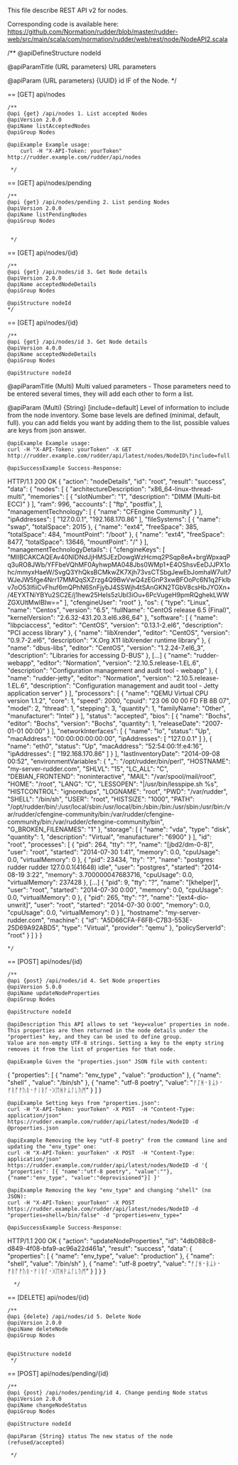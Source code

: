 
This file describe REST API v2 for nodes.

Corresponding code is available here: 
https://github.com/Normation/rudder/blob/master/rudder-web/src/main/scala/com/normation/rudder/web/rest/node/NodeAPI2.scala


/**
   @apiDefineStructure nodeId

   @apiParamTitle (URL parameters) URL parameters

   @apiParam (URL parameters) {UUID} id IF of the Node.
 */

== [GET] api/nodes 

    /**
    @api {get} /api/nodes 1. List accepted Nodes
    @apiVersion 2.0.0
    @apiName listAcceptedNodes
    @apiGroup Nodes
    
    @apiExample Example usage:
        curl -H "X-API-Token: yourToken" http://rudder.example.com/rudder/api/nodes
    
     */


== [GET] api/nodes/pending

    /**
    @api {get} /api/nodes/pending 2. List pending Nodes
    @apiVersion 2.0.0
    @apiName listPendingNodes
    @apiGroup Nodes


     */

== [GET] api/nodes/{id}

    /**
    @api {get} /api/nodes/id 3. Get Node details
    @apiVersion 2.0.0
    @apiName acceptedNodeDetails
    @apiGroup Nodes
    
    @apiStructure nodeId
    */

== [GET] api/nodes/{id}

    /**
    @api {get} /api/nodes/id 3. Get Node details
    @apiVersion 4.0.0
    @apiName acceptedNodeDetails
    @apiGroup Nodes
    
    @apiStructure nodeId

   @apiParamTitle (Multi) Multi valued parameters - Those parameters need to be entered several times, they will add each other to form a list.

   @apiParam (Multi) {String}        [include=default] Level of information to include from the node inventory. Some base levels are defined (minimal, default, full). you can add fields you want by adding them to the list, possible values are keys from json answer. 


    @apiExample Example usage:
    curl -H "X-API-Token: yourToken" -X GET http://rudder.example.com/rudder/api/latest/nodes/NodeID\?include=full

    @apiSuccessExample Success-Response:
HTTP/1.1 200 OK
{
  "action": "nodeDetails",
  "id": "root",
  "result": "success",
  "data": {
    "nodes": [
      {
        "architectureDescription": "x86_64-linux-thread-multi",
        "memories": [
          {
            "slotNumber": "1",
            "description": "DIMM (Multi-bit ECC)"
          }
        ],
        "ram": 996,
        "accounts": [
          "ftp",
          "postfix",
        ],
        "managementTechnology": [
          {
            "name": "CFEngine Community"
          }
        ],
        "ipAddresses": [
          "127.0.0.1",
          "192.168.170.86"
        ],
        "fileSystems": [
          {
            "name": "swap",
            "totalSpace": 2015
          },
          {
            "name": "ext4",
            "freeSpace": 385,
            "totalSpace": 484,
            "mountPoint": "/boot"
          },
          {
            "name": "ext4",
            "freeSpace": 8477,
            "totalSpace": 13646,
            "mountPoint": "/"
          }
        ],
        "managementTechnologyDetails": {
          "cfengineKeys": [
            "MIIBCAKCAQEAv40NlDNdJjHMSJEzDowgWzHcmq2PSqp8eA+brgWpxaqPq3uRO8JWb/YFFbeVQhMF0AyhwpMA048Jbs0WMp1+E4OShsvEeDJJPX1ohc/mmyxHaeW/SvgQ3YhQksBCMkwZK7Xjh73vsCTSbgJewEbJomhaW7uIt7WJeJW5fge4Nrr17MMQqSXZrzg4Q9BwVwQ4zEGnP3xwBFOoPc6N1q2FkIbv7oO53IfiiCvFhuf6mQPhN6SnFjybJ4SSWjh4tSAnGKN2TGbV8csHbJYOXn+/4EYXTNiYBYu2SC2E/j1hew25HeIs5zUbl3iOu+6PcVugeH9pmRQghekLWWZGXUltMwIBIw=="
          ],
          "cfengineUser": "root"
        },
        "os": {
          "type": "Linux",
          "name": "Centos",
          "version": "6.5",
          "fullName": "CentOS release 6.5 (Final)",
          "kernelVersion": "2.6.32-431.20.3.el6.x86_64"
        },
        "software": [
          {
            "name": "libpciaccess",
            "editor": "CentOS",
            "version": "0.13.1-2.el6",
            "description": "PCI access library"
          },
          {
            "name": "libXrender",
            "editor": "CentOS",
            "version": "0.9.7-2.el6",
            "description": "X.Org X11 libXrender runtime library"
          },
          {
            "name": "dbus-libs",
            "editor": "CentOS",
            "version": "1.2.24-7.el6_3",
            "description": "Libraries for accessing D-BUS"
          },
          [...]
          {
            "name": "rudder-webapp",
            "editor": "Normation",
            "version": "2.10.5.release-1.EL.6",
            "description": "Configuration management and audit tool - webapp"
          },
          {
            "name": "rudder-jetty",
            "editor": "Normation",
            "version": "2.10.5.release-1.EL.6",
            "description": "Configuration management and audit tool - Jetty application server"
          }
        ],
        "processors": [
          {
            "name": "QEMU Virtual CPU version 1.1.2",
            "core": 1,
            "speed": 2000,
            "cpuid": "23 06 00 00 FD FB 8B 07",
            "model": 2,
            "thread": 1,
            "stepping": 3,
            "quantity": 1,
            "familyName": "Other",
            "manufacturer": "Intel"
          }
        ],
        "status": "accepted",
        "bios": [
          {
            "name": "Bochs",
            "editor": "Bochs",
            "version": "Bochs",
            "quantity": 1,
            "releaseDate": "2007-01-01 00:00"
          }
        ],
        "networkInterfaces": [
          {
            "name": "lo",
            "status": "Up",
            "macAddress": "00:00:00:00:00:00",
            "ipAddresses": [
              "127.0.0.1"
            ]
          },
          {
            "name": "eth0",
            "status": "Up",
            "macAddress": "52:54:00:1f:e4:16",
            "ipAddresses": [
              "192.168.170.86"
            ]
          }
        ],
        "lastInventoryDate": "2014-09-08 00:52",
        "environmentVariables": {
          "_": "/opt/rudder/bin/perl",
          "HOSTNAME": "my-server-rudder.com",
          "SHLVL": "15",
          "LC_ALL": "C",
          "DEBIAN_FRONTEND": "noninteractive",
          "MAIL": "/var/spool/mail/root",
          "HOME": "/root",
          "LANG": "C",
          "LESSOPEN": "|/usr/bin/lesspipe.sh %s",
          "HISTCONTROL": "ignoredups",
          "LOGNAME": "root",
          "PWD": "/var/rudder",
          "SHELL": "/bin/sh",
          "USER": "root",
          "HISTSIZE": "1000",
          "PATH": "/opt/rudder/bin/:/usr/local/sbin:/usr/local/bin:/sbin:/bin:/usr/sbin:/usr/bin:/var/rudder/cfengine-community/bin:/var/rudder/cfengine-community/bin:/var/rudder/cfengine-community/bin",
          "G_BROKEN_FILENAMES": "1"
        },
        "storage": [
          {
            "name": "vda",
            "type": "disk",
            "quantity": 1,
            "description": "Virtual",
            "manufacturer": "6900"
          }
        ],
        "id": "root",
        "processes": [
          {
            "pid": 264,
            "tty": "?",
            "name": "[jbd2/dm-0-8]",
            "user": "root",
            "started": "2014-07-30 1:41",
            "memory": 0.0,
            "cpuUsage": 0.0,
            "virtualMemory": 0
          },
          {
            "pid": 23434,
            "tty": "?",
            "name": "postgres: rudder rudder 127.0.0.1(41648) idle",
            "user": "postgres",
            "started": "2014-08-19 3:22",
            "memory": 3.700000047683716,
            "cpuUsage": 0.0,
            "virtualMemory": 237428
          },
          [...]
          {
            "pid": 9,
            "tty": "?",
            "name": "[khelper]",
            "user": "root",
            "started": "2014-07-30 0:00",
            "memory": 0.0,
            "cpuUsage": 0.0,
            "virtualMemory": 0
          },
          {
            "pid": 265,
            "tty": "?",
            "name": "[ext4-dio-unwrit]",
            "user": "root",
            "started": "2014-07-30 0:00",
            "memory": 0.0,
            "cpuUsage": 0.0,
            "virtualMemory": 0
          }
        ],
        "hostname": "my-server-rudder.com",
        "machine": {
          "id": "A5D66CFA-F6FB-C7B3-553E-25D69A92ABD5",
          "type": "Virtual",
          "provider": "qemu"
        },
        "policyServerId": "root"
      }
    ]
  }
}


    */

== [POST] api/nodes/{id}

    /**
    @api {post} /api/nodes/id 4. Set Node properties
    @apiVersion 5.0.0
    @apiName updateNodeProperties
    @apiGroup Nodes

    @apiStructure nodeId

    @apiDescription This API allows to set "key=value" properties in node. This properties are then returned in the node details under the "properties" key, and they can be used to define group.
    Value are non-empty UTF-8 strings. Setting a key to the empty string removes it from the list of properties for that node.

    @apiExample Given the "properties.json" JSON file with content:
{ "properties": [
  { "name": "env_type"    , "value": "production" },
  { "name": "shell"       , "value": "/bin/sh" },
  { "name": "utf-8 poetry", "value": "ᚠᛇᚻ᛫ᛒᛦᚦ᛫ᚠᚱᚩᚠᚢᚱ᛫ᚠᛁᚱᚪ᛫ᚷᛖᚻᚹᛦᛚᚳᚢᛗ" }
] }


    @apiExample Setting keys from "properties.json":
    curl -H "X-API-Token: yourToken" -X POST  -H "Content-Type: application/json" https://rudder.example.com/rudder/api/latest/nodes/NodeID -d @properties.json

    @apiExample Removing the key "utf-8 poetry" from the command line and updating the "env_type" one:
    curl -H "X-API-Token: yourToken" -X POST  -H "Content-Type: application/json" https://rudder.example.com/rudder/api/latest/nodes/NodeID -d '{ "properties": [{ "name":"utf-8 poetry", "value":""}, {"name":"env_type", "value":"deprovisioned"}] }'

    @apiExample Removing the key "env_type" and changing "shell" (no JSON):
    curl -H "X-API-Token: yourToken" -X POST  https://rudder.example.com/rudder/api/latest/nodes/NodeID -d "properties=shell=/bin/false" -d "properties=env_type="

    @apiSuccessExample Success-Response:
HTTP/1.1 200 OK
{
  "action": "updateNodeProperties",
  "id": "4db088c8-d849-4f08-bfa9-ac96a22d461a",
  "result": "success",
  "data": {
    "properties": [
      {
        "name": "env_type",
        "value": "production"
      },
      {
        "name": "shell",
        "value": "/bin/sh"
      },
      {
        "name": "utf-8 poetry",
        "value": "ᚠᛇᚻ᛫ᛒᛦᚦ᛫ᚠᚱᚩᚠᚢᚱ᛫ᚠᛁᚱᚪ᛫ᚷᛖᚻᚹᛦᛚᚳᚢᛗ"
      }
    ]
  }
}

      */




== [DELETE] api/nodes/{id}

    /**
    @api {delete} /api/nodes/id 5. Delete Node
    @apiVersion 2.0.0
    @apiName deleteNode
    @apiGroup Nodes
    

    @apiStructure nodeId
     */


== [POST] api/nodes/pending/{id}

    /**
    @api {post} /api/nodes/pending/id 4. Change pending Node status
    @apiVersion 2.0.0
    @apiName changeNodeStatus
    @apiGroup Nodes

    @apiStructure nodeId

    @apiParam {String} status The new status of the node (refused/accepted)
    
     */
